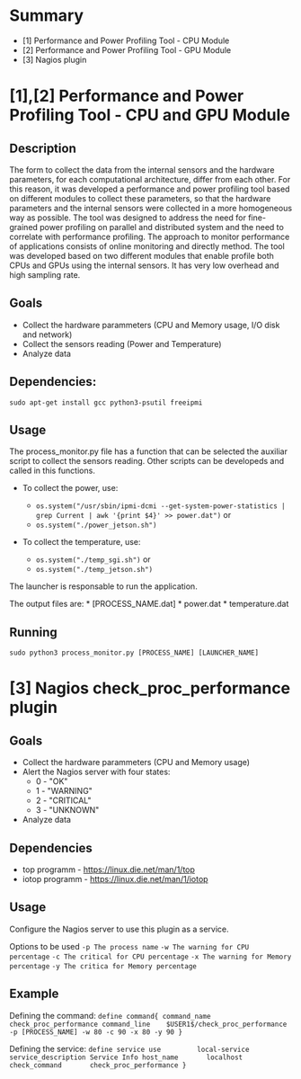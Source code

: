 # Summary

* [1] Performance and Power Profiling Tool - CPU Module
* [2] Performance and Power Profiling Tool - GPU Module
* [3] Nagios plugin


# [1],[2] Performance and Power Profiling Tool - CPU and GPU Module

## Description
The form to collect the data from the internal sensors and the hardware parameters, for each computational architecture, differ from each other. For this reason, it was developed a performance and power profiling tool based on different modules to collect these parameters, so that the hardware parameters and the internal sensors were collected in a more homogeneous way as possible. The tool was designed to address the need for fine-grained power profiling on parallel and distributed system and the need to correlate with performance profiling. The approach to monitor performance of applications consists of online monitoring and directly method. The tool was developed based on two different modules that enable profile both CPUs and GPUs using the internal sensors. It has very low overhead and high sampling rate.

## Goals

* Collect the hardware parammeters (CPU and Memory usage, I/O disk and network)
* Collect the sensors reading (Power and Temperature)
* Analyze data

## Dependencies:

```shell
sudo apt-get install gcc python3-psutil freeipmi
```

## Usage

The process_monitor.py file has a function that can be selected the auxiliar script to collect the sensors reading. Other scripts can be developeds and called in this functions.

* To collect the power, use:
	- `os.system("/usr/sbin/ipmi-dcmi --get-system-power-statistics | grep Current | awk '{print $4}' >> power.dat")`
	or
	- `os.system("./power_jetson.sh")`

* To collect the temperature, use:
	- `os.system("./temp_sgi.sh")`
	or
	- `os.system("./temp_jetson.sh")`

The launcher is responsable to run the application.

The output files are:
	* [PROCESS_NAME.dat]
	* power.dat
	* temperature.dat

## Running

```shell
sudo python3 process_monitor.py [PROCESS_NAME] [LAUNCHER_NAME]
```


# [3] Nagios check_proc_performance plugin

## Goals

* Collect the hardware parammeters (CPU and Memory usage)
* Alert the Nagios server with four states:
	* 0 - "OK"
	* 1 - "WARNING"
	* 2 - "CRITICAL"
	* 3 - "UNKNOWN"
* Analyze data

## Dependencies

* top programm - https://linux.die.net/man/1/top
* iotop programm - https://linux.die.net/man/1/iotop

## Usage

Configure the Nagios server to use this plugin as a service.

Options to be used 
	`-p The process name`
	`-w The warning for CPU percentage`
	`-c The critical for CPU percentage`
	`-x The warning for Memory percentage`
	`-y The critica for Memory percentage`

## Example

Defining the command:
	`define command{
		command_name	check_proc_performance
		command_line	$USER1$/check_proc_performance -p [PROCESS_NAME] -w 80 -c 90 -x 80 -y 90
	}`

Defining the service:
	`define service
		use			local-service
		service_description	Service Info
		host_name		localhost
		check_command		check_proc_performance
	}`
